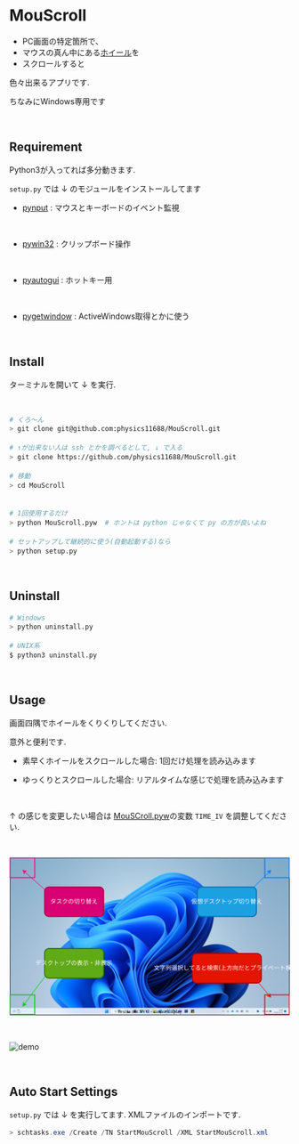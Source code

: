 # MouScroll

- PC画面の特定箇所で、
- マウスの真ん中にある[ホイール](https://www.google.com/search?q=%E3%83%9E%E3%82%A6%E3%82%B9%E3%80%80%E3%83%9B%E3%82%A4%E3%83%BC%E3%83%AB&sxsrf=ALiCzsZzaWhTD86-usTjNdb3LbD2ehagCA:1670849933437&source=lnms&tbm=isch&sa=X&ved=2ahUKEwjKm4WGkfT7AhWmmVYBHTxmCZIQ_AUoAnoECAEQBA&biw=1873&bih=929&dpr=1)を
- スクロールすると

色々出来るアプリです.

ちなみにWindows専用です

<br>

## Requirement
Python3が入ってれば多分動きます.

`setup.py` では ↓ のモジュールをインストールしてます

- [pynput](https://pynput.readthedocs.io/en/latest/) : マウスとキーボードのイベント監視

<br>

- [pywin32](https://github.com/mhammond/pywin32) : クリップボード操作

<br>

- [pyautogui](https://pyautogui.readthedocs.io/en/latest/) : ホットキー用

<br>

- [pygetwindow](https://pygetwindow.readthedocs.io/en/latest/) : ActiveWindows取得とかに使う


<br>

## Install

ターミナルを開いて ↓ を実行.

<br>

```bash
# くろ～ん
> git clone git@github.com:physics11688/MouScroll.git

# ↑が出来ない人は ssh とかを調べるとして, ↓ で入る
> git clone https://github.com/physics11688/MouScroll.git

# 移動
> cd MouScroll


# 1回使用するだけ
> python MouScroll.pyw  # ホントは python じゃなくて py の方が良いよね

# セットアップして継続的に使う(自動起動する)なら
> python setup.py

```

<br>

## Uninstall
```bash
# Windows
> python uninstall.py

# UNIX系
$ python3 uninstall.py
```

<br>



## Usage

画面四隅でホイールをくりくりしてください.

意外と便利です.

- 素早くホイールをスクロールした場合: 1回だけ処理を読み込みます

- ゆっくりとスクロールした場合: リアルタイムな感じで処理を読み込みます

<br>

↑ の感じを変更したい場合は [MouSCroll.pyw](./MouScroll.pyw)の変数 `TIME_IV` を調整してください.

<br>

![pic](./pic/pic.svg)

<br>

![demo](./pic/demo.gif)


<br>

## Auto Start Settings

`setup.py` では ↓ を実行してます.
XMLファイルのインポートです.

```powershell
> schtasks.exe /Create /TN StartMouScroll /XML StartMouScroll.xml 
```


<br>
